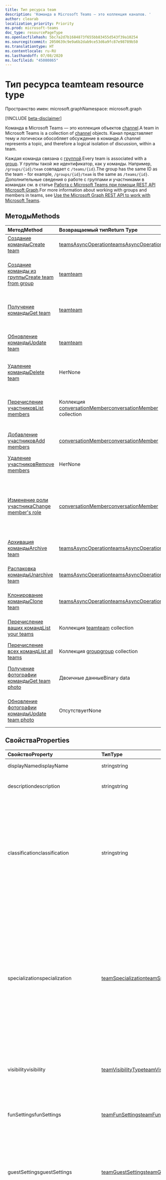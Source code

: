 ```yaml
---
title: Тип ресурса team
description: 'Команда в Microsoft Teams — это коллекция каналов. '
author: clearab
localization_priority: Priority
ms.prod: microsoft-teams
doc_type: resourcePageType
ms.openlocfilehash: 5bc7a2d7b1684873f655bb83455d543f39a10254
ms.sourcegitcommit: 2050639c9e9a6b2dab9ce53d6a9fc87e98789b50
ms.translationtype: HT
ms.contentlocale: ru-RU
ms.lasthandoff: 07/08/2020
ms.locfileid: "45080865"
---
```

# <a name="team-resource-type"></a><span data-ttu-id="4a376-103">Тип ресурса team</span><span class="sxs-lookup"><span data-stu-id="4a376-103">team resource type</span></span>

<span data-ttu-id="4a376-104">Пространство имен: microsoft.graph</span><span class="sxs-lookup"><span data-stu-id="4a376-104">Namespace: microsoft.graph</span></span>

[!INCLUDE [beta-disclaimer](../../includes/beta-disclaimer.md)]

<span data-ttu-id="4a376-105">Команда в Microsoft Teams — это коллекция объектов [channel](channel.md).</span><span class="sxs-lookup"><span data-stu-id="4a376-105">A team in Microsoft Teams is a collection of [channel](channel.md) objects.</span></span> <span data-ttu-id="4a376-106">Канал представляет тему и логически обособляет обсуждение в команде.</span><span class="sxs-lookup"><span data-stu-id="4a376-106">A channel represents a topic, and therefore a logical isolation of discussion, within a team.</span></span>

<span data-ttu-id="4a376-107">Каждая команда связана с [группой](../resources/group.md).</span><span class="sxs-lookup"><span data-stu-id="4a376-107">Every team is associated with a [group](../resources/group.md).</span></span> <span data-ttu-id="4a376-108">У группы такой же идентификатор, как у команды. Например, `/groups/{id}/team` совпадает с `/teams/{id}`.</span><span class="sxs-lookup"><span data-stu-id="4a376-108">The group has the same ID as the team - for example, `/groups/{id}/team` is the same as `/teams/{id}`.</span></span> <span data-ttu-id="4a376-109">Дополнительные сведения о работе с группами и участниками в командах см. в статье [Работа с Microsoft Teams при помощи REST API Microsoft Graph](teams-api-overview.md).</span><span class="sxs-lookup"><span data-stu-id="4a376-109">For more information about working with groups and members in teams, see [Use the Microsoft Graph REST API to work with Microsoft Teams](teams-api-overview.md).</span></span>

## <a name="methods"></a><span data-ttu-id="4a376-110">Методы</span><span class="sxs-lookup"><span data-stu-id="4a376-110">Methods</span></span>

| <span data-ttu-id="4a376-111">Метод</span><span class="sxs-lookup"><span data-stu-id="4a376-111">Method</span></span>       | <span data-ttu-id="4a376-112">Возвращаемый тип</span><span class="sxs-lookup"><span data-stu-id="4a376-112">Return Type</span></span>  |<span data-ttu-id="4a376-113">Описание</span><span class="sxs-lookup"><span data-stu-id="4a376-113">Description</span></span>|
|:---------------|:--------|:----------|
|[<span data-ttu-id="4a376-114">Создание команды</span><span class="sxs-lookup"><span data-stu-id="4a376-114">Create team</span></span>](../api/team-post.md) | [<span data-ttu-id="4a376-115">teamsAsyncOperation</span><span class="sxs-lookup"><span data-stu-id="4a376-115">teamsAsyncOperation</span></span>](teamsasyncoperation.md) | <span data-ttu-id="4a376-116">Создание команды с нуля.</span><span class="sxs-lookup"><span data-stu-id="4a376-116">Create a team from scratch.</span></span> |
|[<span data-ttu-id="4a376-117">Создание команды из группы</span><span class="sxs-lookup"><span data-stu-id="4a376-117">Create team from group</span></span>](../api/team-put-teams.md) | [<span data-ttu-id="4a376-118">team</span><span class="sxs-lookup"><span data-stu-id="4a376-118">team</span></span>](team.md) | <span data-ttu-id="4a376-119">Создание команды или добавление команды в существующую группу.</span><span class="sxs-lookup"><span data-stu-id="4a376-119">Create a new team, or add a team to an existing group.</span></span>|
|[<span data-ttu-id="4a376-120">Получение команды</span><span class="sxs-lookup"><span data-stu-id="4a376-120">Get team</span></span>](../api/team-get.md) | [<span data-ttu-id="4a376-121">team</span><span class="sxs-lookup"><span data-stu-id="4a376-121">team</span></span>](team.md) | <span data-ttu-id="4a376-122">Получение свойств и связей указанной команды.</span><span class="sxs-lookup"><span data-stu-id="4a376-122">Retrieve the properties and relationships of the specified team.</span></span>|
|[<span data-ttu-id="4a376-123">Обновление команды</span><span class="sxs-lookup"><span data-stu-id="4a376-123">Update team</span></span>](../api/team-update.md) | [<span data-ttu-id="4a376-124">team</span><span class="sxs-lookup"><span data-stu-id="4a376-124">team</span></span>](team.md) |<span data-ttu-id="4a376-125">Обновление свойств указанной команды.</span><span class="sxs-lookup"><span data-stu-id="4a376-125">Update the properties of the specified team.</span></span> |
|[<span data-ttu-id="4a376-126">Удаление команды</span><span class="sxs-lookup"><span data-stu-id="4a376-126">Delete team</span></span>](/graph/api/group-delete?view=graph-rest-1.0) | <span data-ttu-id="4a376-127">Нет</span><span class="sxs-lookup"><span data-stu-id="4a376-127">None</span></span> |<span data-ttu-id="4a376-128">Удаление команды и ее связанной группы.</span><span class="sxs-lookup"><span data-stu-id="4a376-128">Delete the team and its associated group.</span></span> |
|[<span data-ttu-id="4a376-129">Перечисление участников</span><span class="sxs-lookup"><span data-stu-id="4a376-129">List members</span></span>](../api/team-list-members.md)|<span data-ttu-id="4a376-130">Коллекция [conversationMember](../resources/conversationmember.md)</span><span class="sxs-lookup"><span data-stu-id="4a376-130">[conversationMember](../resources/conversationmember.md) collection</span></span>|<span data-ttu-id="4a376-131">Получение списка conversationMembers из свойства навигации members.</span><span class="sxs-lookup"><span data-stu-id="4a376-131">Get the conversationMembers from the members navigation property.</span></span>|
|[<span data-ttu-id="4a376-132">Добавление участников</span><span class="sxs-lookup"><span data-stu-id="4a376-132">Add members</span></span>](../api/team-post-members.md)|[<span data-ttu-id="4a376-133">conversationMember</span><span class="sxs-lookup"><span data-stu-id="4a376-133">conversationMember</span></span>](../resources/conversationmember.md)|<span data-ttu-id="4a376-134">Добавление нового участника.</span><span class="sxs-lookup"><span data-stu-id="4a376-134">Add a new member.</span></span>|
|[<span data-ttu-id="4a376-135">Удаление участников</span><span class="sxs-lookup"><span data-stu-id="4a376-135">Remove members</span></span>](../api/team-delete-members.md)|<span data-ttu-id="4a376-136">Нет</span><span class="sxs-lookup"><span data-stu-id="4a376-136">None</span></span>|<span data-ttu-id="4a376-137">Удаление объекта [conversationMember](../resources/conversationmember.md).</span><span class="sxs-lookup"><span data-stu-id="4a376-137">Delete a [conversationMember](../resources/conversationmember.md) object.</span></span>|
|[<span data-ttu-id="4a376-138">Изменение роли участника</span><span class="sxs-lookup"><span data-stu-id="4a376-138">Change member's role</span></span>](../api/conversationmember-update.md)|[<span data-ttu-id="4a376-139">conversationMember</span><span class="sxs-lookup"><span data-stu-id="4a376-139">conversationMember</span></span>](../resources/conversationmember.md)|<span data-ttu-id="4a376-140">Перевод пользователя из категории участников в категорию владельцев или наоборот, из категории владельцев в категорию обычных участников.</span><span class="sxs-lookup"><span data-stu-id="4a376-140">Change a member to an owner or back to a regular member.</span></span>|
|[<span data-ttu-id="4a376-141">Архивация команды</span><span class="sxs-lookup"><span data-stu-id="4a376-141">Archive team</span></span>](../api/team-archive.md) | [<span data-ttu-id="4a376-142">teamsAsyncOperation</span><span class="sxs-lookup"><span data-stu-id="4a376-142">teamsAsyncOperation</span></span>](../resources/teamsasyncoperation.md) |<span data-ttu-id="4a376-143">Перевод команды в состояние только для чтения.</span><span class="sxs-lookup"><span data-stu-id="4a376-143">Put the team in a read-only state.</span></span> |
|[<span data-ttu-id="4a376-144">Распаковка команды</span><span class="sxs-lookup"><span data-stu-id="4a376-144">Unarchive team</span></span>](../api/team-unarchive.md) | [<span data-ttu-id="4a376-145">teamsAsyncOperation</span><span class="sxs-lookup"><span data-stu-id="4a376-145">teamsAsyncOperation</span></span>](../resources/teamsasyncoperation.md) |<span data-ttu-id="4a376-146">Восстановление команды в состояние чтения и записи.</span><span class="sxs-lookup"><span data-stu-id="4a376-146">Restore the team to a read-write state.</span></span> |
|[<span data-ttu-id="4a376-147">Клонирование команды</span><span class="sxs-lookup"><span data-stu-id="4a376-147">Clone team</span></span>](../api/team-clone.md) | [<span data-ttu-id="4a376-148">teamsAsyncOperation</span><span class="sxs-lookup"><span data-stu-id="4a376-148">teamsAsyncOperation</span></span>](../resources/teamsasyncoperation.md) |<span data-ttu-id="4a376-149">Копирование команды и ее связанной группы.</span><span class="sxs-lookup"><span data-stu-id="4a376-149">Copy the team and its associated group.</span></span> |
|[<span data-ttu-id="4a376-150">Перечисление ваших команд</span><span class="sxs-lookup"><span data-stu-id="4a376-150">List your teams</span></span>](../api/user-list-joinedteams.md) | <span data-ttu-id="4a376-151">Коллекция [team](team.md)</span><span class="sxs-lookup"><span data-stu-id="4a376-151">[team](team.md) collection</span></span> | <span data-ttu-id="4a376-152">Перечисление команд, в которых вы являетесь участником.</span><span class="sxs-lookup"><span data-stu-id="4a376-152">List the teams you are a member of.</span></span> |
|[<span data-ttu-id="4a376-153">Перечисление всех команд</span><span class="sxs-lookup"><span data-stu-id="4a376-153">List all teams</span></span>](/graph/teams-list-all-teams) | <span data-ttu-id="4a376-154">Коллекция [group](group.md)</span><span class="sxs-lookup"><span data-stu-id="4a376-154">[group](group.md) collection</span></span> | <span data-ttu-id="4a376-155">Перечисление всех групп, содержащих команды.</span><span class="sxs-lookup"><span data-stu-id="4a376-155">List all groups that have teams.</span></span> |
|[<span data-ttu-id="4a376-156">Получение фотографии команды</span><span class="sxs-lookup"><span data-stu-id="4a376-156">Get team photo</span></span>](../api/team-get-photo.md) | <span data-ttu-id="4a376-157">Двоичные данные</span><span class="sxs-lookup"><span data-stu-id="4a376-157">Binary data</span></span> | <span data-ttu-id="4a376-158">Вы можете получить фотографию (изображение) для команды.</span><span class="sxs-lookup"><span data-stu-id="4a376-158">Get the photo (picture) for a team.</span></span> |
|[<span data-ttu-id="4a376-159">Обновление фотографии команды</span><span class="sxs-lookup"><span data-stu-id="4a376-159">Update team photo</span></span>](../api/team-update-photo.md) | <span data-ttu-id="4a376-160">Отсутствует</span><span class="sxs-lookup"><span data-stu-id="4a376-160">None</span></span> | <span data-ttu-id="4a376-161">Вы можете обновить фотографию (изображение) для команды.</span><span class="sxs-lookup"><span data-stu-id="4a376-161">Update the photo (picture) for a team.</span></span> |

## <a name="properties"></a><span data-ttu-id="4a376-162">Свойства</span><span class="sxs-lookup"><span data-stu-id="4a376-162">Properties</span></span>

| <span data-ttu-id="4a376-163">Свойство</span><span class="sxs-lookup"><span data-stu-id="4a376-163">Property</span></span> | <span data-ttu-id="4a376-164">Тип</span><span class="sxs-lookup"><span data-stu-id="4a376-164">Type</span></span> | <span data-ttu-id="4a376-165">Описание</span><span class="sxs-lookup"><span data-stu-id="4a376-165">Description</span></span> |
|:---------------|:--------|:----------|
|<span data-ttu-id="4a376-166">displayName</span><span class="sxs-lookup"><span data-stu-id="4a376-166">displayName</span></span>|<span data-ttu-id="4a376-167">string</span><span class="sxs-lookup"><span data-stu-id="4a376-167">string</span></span>| <span data-ttu-id="4a376-168">Имя команды.</span><span class="sxs-lookup"><span data-stu-id="4a376-168">The name of the team.</span></span> |
|<span data-ttu-id="4a376-169">description</span><span class="sxs-lookup"><span data-stu-id="4a376-169">description</span></span>|<span data-ttu-id="4a376-170">string</span><span class="sxs-lookup"><span data-stu-id="4a376-170">string</span></span>| <span data-ttu-id="4a376-171">Необязательное описание для команды.</span><span class="sxs-lookup"><span data-stu-id="4a376-171">An optional description for the team.</span></span> |
|<span data-ttu-id="4a376-172">classification</span><span class="sxs-lookup"><span data-stu-id="4a376-172">classification</span></span>|<span data-ttu-id="4a376-173">string</span><span class="sxs-lookup"><span data-stu-id="4a376-173">string</span></span>| <span data-ttu-id="4a376-174">Необязательная метка.</span><span class="sxs-lookup"><span data-stu-id="4a376-174">An optional label.</span></span> <span data-ttu-id="4a376-175">Обычно описывает конфиденциальность данных или работы команды.</span><span class="sxs-lookup"><span data-stu-id="4a376-175">Typically describes the data or business sensitivity of the team.</span></span> <span data-ttu-id="4a376-176">Должно соответствовать одному из предварительно настроенных наборов в каталоге клиента.</span><span class="sxs-lookup"><span data-stu-id="4a376-176">Must match one of a pre-configured set in the tenant's directory.</span></span> |
|<span data-ttu-id="4a376-177">specialization</span><span class="sxs-lookup"><span data-stu-id="4a376-177">specialization</span></span>|[<span data-ttu-id="4a376-178">teamSpecialization</span><span class="sxs-lookup"><span data-stu-id="4a376-178">teamSpecialization</span></span>](teamspecialization.md)| <span data-ttu-id="4a376-179">Необязательное свойство.</span><span class="sxs-lookup"><span data-stu-id="4a376-179">Optional.</span></span> <span data-ttu-id="4a376-180">Указывает, предназначена ли команда для определенного варианта использования.</span><span class="sxs-lookup"><span data-stu-id="4a376-180">Indicates whether the team is intended for a particular use case.</span></span>  <span data-ttu-id="4a376-181">У каждой специализации команды есть доступ к уникальным действиям и возможностям, предназначенным для своего варианта использования.</span><span class="sxs-lookup"><span data-stu-id="4a376-181">Each team specialization has access to unique behaviors and experiences targeted to its use case.</span></span> |
|<span data-ttu-id="4a376-182">visibility</span><span class="sxs-lookup"><span data-stu-id="4a376-182">visibility</span></span>|[<span data-ttu-id="4a376-183">teamVisibilityType</span><span class="sxs-lookup"><span data-stu-id="4a376-183">teamVisibilityType</span></span>](teamvisibilitytype.md)| <span data-ttu-id="4a376-184">Видимость группы и команды.</span><span class="sxs-lookup"><span data-stu-id="4a376-184">The visibility of a the group and team.</span></span> <span data-ttu-id="4a376-185">Значение по умолчанию: Public.</span><span class="sxs-lookup"><span data-stu-id="4a376-185">Defaults to Public.</span></span> |
|<span data-ttu-id="4a376-186">funSettings</span><span class="sxs-lookup"><span data-stu-id="4a376-186">funSettings</span></span>|[<span data-ttu-id="4a376-187">teamFunSettings</span><span class="sxs-lookup"><span data-stu-id="4a376-187">teamFunSettings</span></span>](teamfunsettings.md) |<span data-ttu-id="4a376-188">Параметры для настройки использования Giphy, мемов и наклеек в команде.</span><span class="sxs-lookup"><span data-stu-id="4a376-188">Settings to configure use of Giphy, memes, and stickers in the team.</span></span>|
|<span data-ttu-id="4a376-189">guestSettings</span><span class="sxs-lookup"><span data-stu-id="4a376-189">guestSettings</span></span>|[<span data-ttu-id="4a376-190">teamGuestSettings</span><span class="sxs-lookup"><span data-stu-id="4a376-190">teamGuestSettings</span></span>](teamguestsettings.md) |<span data-ttu-id="4a376-191">Параметры для настройки того, могут ли гости создавать, изменять или удалять каналы в команде.</span><span class="sxs-lookup"><span data-stu-id="4a376-191">Settings to configure whether guests can create, update, or delete channels in the team.</span></span>|
|<span data-ttu-id="4a376-192">internalId</span><span class="sxs-lookup"><span data-stu-id="4a376-192">internalId</span></span> | <span data-ttu-id="4a376-193">string</span><span class="sxs-lookup"><span data-stu-id="4a376-193">string</span></span> | <span data-ttu-id="4a376-194">Уникальный идентификатор для команды, используемый в нескольких местах, например в журнале аудита или [API действий управления Office 365](https://docs.microsoft.com/office/office-365-management-api/office-365-management-activity-api-reference).</span><span class="sxs-lookup"><span data-stu-id="4a376-194">A unique ID for the team that has been used in a few places such as the audit log/[Office 365 Management Activity API](https://docs.microsoft.com/office/office-365-management-api/office-365-management-activity-api-reference).</span></span> |
|<span data-ttu-id="4a376-195">isArchived</span><span class="sxs-lookup"><span data-stu-id="4a376-195">isArchived</span></span>|<span data-ttu-id="4a376-196">Boolean</span><span class="sxs-lookup"><span data-stu-id="4a376-196">Boolean</span></span>|<span data-ttu-id="4a376-197">Находится ли команда в режиме только для чтения.</span><span class="sxs-lookup"><span data-stu-id="4a376-197">Whether this team is in read-only mode.</span></span> |
|<span data-ttu-id="4a376-198">memberSettings</span><span class="sxs-lookup"><span data-stu-id="4a376-198">memberSettings</span></span>|[<span data-ttu-id="4a376-199">teamMemberSettings</span><span class="sxs-lookup"><span data-stu-id="4a376-199">teamMemberSettings</span></span>](teammembersettings.md) |<span data-ttu-id="4a376-200">Параметры для настройки того, могут ли участники выполнять определенные действия, например создавать каналы и добавлять ботов в команде.</span><span class="sxs-lookup"><span data-stu-id="4a376-200">Settings to configure whether members can perform certain actions, for example, create channels and add bots, in the team.</span></span>|
|<span data-ttu-id="4a376-201">messagingSettings</span><span class="sxs-lookup"><span data-stu-id="4a376-201">messagingSettings</span></span>|[<span data-ttu-id="4a376-202">teamMessagingSettings</span><span class="sxs-lookup"><span data-stu-id="4a376-202">teamMessagingSettings</span></span>](teammessagingsettings.md) |<span data-ttu-id="4a376-203">Параметры для настройки обмена сообщениями и упоминаний в команде.</span><span class="sxs-lookup"><span data-stu-id="4a376-203">Settings to configure messaging and mentions in the team.</span></span>|
|<span data-ttu-id="4a376-204">discoverySettings</span><span class="sxs-lookup"><span data-stu-id="4a376-204">discoverySettings</span></span>|[<span data-ttu-id="4a376-205">teamDiscoverySettings</span><span class="sxs-lookup"><span data-stu-id="4a376-205">teamDiscoverySettings</span></span>](teamdiscoverysettings.md) |<span data-ttu-id="4a376-206">Параметры для настройки возможности обнаружения команды другими пользователями.</span><span class="sxs-lookup"><span data-stu-id="4a376-206">Settings to configure team discoverability by others.</span></span>|
|<span data-ttu-id="4a376-207">webUrl</span><span class="sxs-lookup"><span data-stu-id="4a376-207">webUrl</span></span>|<span data-ttu-id="4a376-208">string (только для чтения)</span><span class="sxs-lookup"><span data-stu-id="4a376-208">string (readonly)</span></span> | <span data-ttu-id="4a376-209">Гиперссылка, ведущая к команде в клиенте Microsoft Teams.</span><span class="sxs-lookup"><span data-stu-id="4a376-209">A hyperlink that will go to the team in the Microsoft Teams client.</span></span> <span data-ttu-id="4a376-210">Это URL-адрес, получаемый при щелчке правой кнопкой мыши по команде в клиенте Microsoft Teams и выборе пункта **Получить ссылку на команду**.</span><span class="sxs-lookup"><span data-stu-id="4a376-210">This is the URL that you get when you right-click a team in the Microsoft Teams client and select **Get link to team**.</span></span> <span data-ttu-id="4a376-211">Этот URL-адрес должен обрабатываться как непрозрачный BLOB-объект и не должен анализироваться.</span><span class="sxs-lookup"><span data-stu-id="4a376-211">This URL should be treated as an opaque blob, and not parsed.</span></span> |
|<span data-ttu-id="4a376-212">classSettings</span><span class="sxs-lookup"><span data-stu-id="4a376-212">classSettings</span></span>|[<span data-ttu-id="4a376-213">teamClassSettings</span><span class="sxs-lookup"><span data-stu-id="4a376-213">teamClassSettings</span></span>](teamclasssettings.md) |<span data-ttu-id="4a376-214">Настройка параметров класса.</span><span class="sxs-lookup"><span data-stu-id="4a376-214">Configure settings of a class.</span></span> <span data-ttu-id="4a376-215">Доступна только в том случае, если команда представляет класс.</span><span class="sxs-lookup"><span data-stu-id="4a376-215">Available only when the team represents a class.</span></span>|

## <a name="relationships"></a><span data-ttu-id="4a376-216">Связи</span><span class="sxs-lookup"><span data-stu-id="4a376-216">Relationships</span></span>

| <span data-ttu-id="4a376-217">Связь</span><span class="sxs-lookup"><span data-stu-id="4a376-217">Relationship</span></span> | <span data-ttu-id="4a376-218">Тип</span><span class="sxs-lookup"><span data-stu-id="4a376-218">Type</span></span> | <span data-ttu-id="4a376-219">Описание</span><span class="sxs-lookup"><span data-stu-id="4a376-219">Description</span></span> |
|:---------------|:--------|:----------|
|<span data-ttu-id="4a376-220">channels</span><span class="sxs-lookup"><span data-stu-id="4a376-220">channels</span></span>|<span data-ttu-id="4a376-221">Коллекция [channel](channel.md)</span><span class="sxs-lookup"><span data-stu-id="4a376-221">[channel](channel.md) collection</span></span>|<span data-ttu-id="4a376-222">Коллекция каналов и сообщений, связанных с командой.</span><span class="sxs-lookup"><span data-stu-id="4a376-222">The collection of channels & messages associated with the team.</span></span>|
|<span data-ttu-id="4a376-223">installedApps</span><span class="sxs-lookup"><span data-stu-id="4a376-223">installedApps</span></span>|<span data-ttu-id="4a376-224">[teamsAppInstallation](teamsappinstallation.md) collection</span><span class="sxs-lookup"><span data-stu-id="4a376-224">[teamsAppInstallation](teamsappinstallation.md) collection</span></span>|<span data-ttu-id="4a376-225">Приложения, установленные в команде.</span><span class="sxs-lookup"><span data-stu-id="4a376-225">The apps installed in this team.</span></span>|
|<span data-ttu-id="4a376-226">members</span><span class="sxs-lookup"><span data-stu-id="4a376-226">members</span></span>|<span data-ttu-id="4a376-227">Коллекция [conversationMember](../resources/conversationmember.md)</span><span class="sxs-lookup"><span data-stu-id="4a376-227">[conversationMember](../resources/conversationmember.md) collection</span></span>|<span data-ttu-id="4a376-228">Участники и владельцы команды.</span><span class="sxs-lookup"><span data-stu-id="4a376-228">Members and owners of the team.</span></span>|
|<span data-ttu-id="4a376-229">owners</span><span class="sxs-lookup"><span data-stu-id="4a376-229">owners</span></span>|[<span data-ttu-id="4a376-230">user</span><span class="sxs-lookup"><span data-stu-id="4a376-230">user</span></span>](user.md)| <span data-ttu-id="4a376-231">Список владельцев команды.</span><span class="sxs-lookup"><span data-stu-id="4a376-231">The list of this team's owners.</span></span> <span data-ttu-id="4a376-232">В настоящее время при создании группы с использованием разрешений для приложения необходимо указать только одного владельца.</span><span class="sxs-lookup"><span data-stu-id="4a376-232">Currently, when creating a team using application permissions, exactly one owner must be specified.</span></span> <span data-ttu-id="4a376-233">При использовании делегированных разрешений нельзя указать владельца (владельцем является текущий пользователь).</span><span class="sxs-lookup"><span data-stu-id="4a376-233">When using user delegated permissions, no owner can be specified (the current user is the owner).</span></span> <span data-ttu-id="4a376-234">Владельца необходимо указать в виде ИД объекта (GUID), а не имени участника-пользователя (UPN).</span><span class="sxs-lookup"><span data-stu-id="4a376-234">Owner must be specified as an object ID (GUID), not a UPN.</span></span> |
|<span data-ttu-id="4a376-235">operations</span><span class="sxs-lookup"><span data-stu-id="4a376-235">operations</span></span>|<span data-ttu-id="4a376-236">Коллекция [teamsAsyncOperation](teamsasyncoperation.md)</span><span class="sxs-lookup"><span data-stu-id="4a376-236">[teamsAsyncOperation](teamsasyncoperation.md) collection</span></span>| <span data-ttu-id="4a376-237">Асинхронные операции, которые выполнялись или выполняются для этой команды.</span><span class="sxs-lookup"><span data-stu-id="4a376-237">The async operations that ran or are running on this team.</span></span> | 
|<span data-ttu-id="4a376-238">photo;</span><span class="sxs-lookup"><span data-stu-id="4a376-238">photo</span></span>|[<span data-ttu-id="4a376-239">profilePhoto</span><span class="sxs-lookup"><span data-stu-id="4a376-239">profilePhoto</span></span>](../resources/profilephoto.md)|<span data-ttu-id="4a376-240">Фотография команды</span><span class="sxs-lookup"><span data-stu-id="4a376-240">The team photo.</span></span>|
|[<span data-ttu-id="4a376-241">primaryChannel</span><span class="sxs-lookup"><span data-stu-id="4a376-241">primaryChannel</span></span>](../api/team-get-primarychannel.md)|[<span data-ttu-id="4a376-242">channel</span><span class="sxs-lookup"><span data-stu-id="4a376-242">channel</span></span>](channel.md)| <span data-ttu-id="4a376-243">Общий канал для команды.</span><span class="sxs-lookup"><span data-stu-id="4a376-243">The general channel for the team.</span></span> | 
|<span data-ttu-id="4a376-244">schedule</span><span class="sxs-lookup"><span data-stu-id="4a376-244">schedule</span></span>|[<span data-ttu-id="4a376-245">schedule</span><span class="sxs-lookup"><span data-stu-id="4a376-245">schedule</span></span>](schedule.md)| <span data-ttu-id="4a376-246">Расписание смен для команды.</span><span class="sxs-lookup"><span data-stu-id="4a376-246">The schedule of shifts for this team.</span></span>|
|<span data-ttu-id="4a376-247">шаблон</span><span class="sxs-lookup"><span data-stu-id="4a376-247">template</span></span>|[<span data-ttu-id="4a376-248">teamsTemplate</span><span class="sxs-lookup"><span data-stu-id="4a376-248">teamsTemplate</span></span>](teamstemplate.md)| <span data-ttu-id="4a376-249">Шаблон, из которого создана команда.</span><span class="sxs-lookup"><span data-stu-id="4a376-249">The template this team was created from.</span></span> <span data-ttu-id="4a376-250">См. [доступные шаблоны](https://docs.microsoft.com/MicrosoftTeams/get-started-with-teams-templates).</span><span class="sxs-lookup"><span data-stu-id="4a376-250">See [available templates](https://docs.microsoft.com/MicrosoftTeams/get-started-with-teams-templates).</span></span> |

## <a name="json-representation"></a><span data-ttu-id="4a376-251">Представление в формате JSON</span><span class="sxs-lookup"><span data-stu-id="4a376-251">JSON representation</span></span>

<span data-ttu-id="4a376-252">Ниже указано представление ресурса в формате JSON.</span><span class="sxs-lookup"><span data-stu-id="4a376-252">The following is a JSON representation of the resource.</span></span>

><span data-ttu-id="4a376-253">**Примечание.** Если команда относится к типу class, к ней применяется свойство **classSettings**.</span><span class="sxs-lookup"><span data-stu-id="4a376-253">**Note:** If the team is of type class, a **classSettings** property is applied on the team.</span></span>

<!-- {
  "blockType": "resource",
  "@odata.type": "microsoft.graph.team",
  "baseType": "microsoft.graph.entity"
}-->

```json
{
  "guestSettings": {"@odata.type": "microsoft.graph.teamGuestSettings"},
  "memberSettings": {"@odata.type": "microsoft.graph.teamMemberSettings"},
  "messagingSettings": {"@odata.type": "microsoft.graph.teamMessagingSettings"},
  "funSettings": {"@odata.type": "microsoft.graph.teamFunSettings"},
  "discoverySettings": {"@odata.type": "microsoft.graph.teamDiscoverySettings"},
  "internalId": "string",
  "isArchived": false,
  "webUrl": "string (URL)",
  "displayName": "string",
  "description": "string",
  "classification": "string",
  "specialization": "string",
  "visibility": "string",
  "classSettings": {"@odata.type": "microsoft.graph.teamClassSettings"}
}
```

<!-- uuid: 8fcb5dbc-d5aa-4681-8e31-b001d5168d79
2015-10-25 14:57:30 UTC -->
<!--
{
  "type": "#page.annotation",
  "description": "team resource",
  "keywords": "",
  "section": "documentation",
  "tocPath": "",
  "suppressions": []
}
-->

## <a name="see-also"></a><span data-ttu-id="4a376-254">См. также</span><span class="sxs-lookup"><span data-stu-id="4a376-254">See also</span></span>

- [<span data-ttu-id="4a376-255">Создание группы с командой</span><span class="sxs-lookup"><span data-stu-id="4a376-255">Creating a group with a team</span></span>](/graph/teams-create-group-and-team)
- [<span data-ttu-id="4a376-256">Работа с Microsoft Teams при помощи API Microsoft Graph</span><span class="sxs-lookup"><span data-stu-id="4a376-256">Use the Microsoft Graph API to work with Microsoft Teams</span></span>](teams-api-overview.md)
